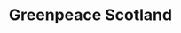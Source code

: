 ---
layout: link
link_url: https://www.greenspacescotland.org.uk/
title: Greenpeace Scotland
source: Greenspace Scotland
card: 
petal: Build A Movement
task: 
---